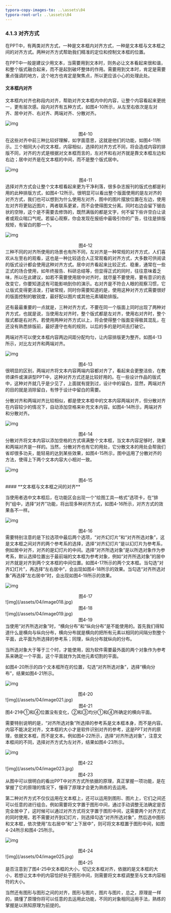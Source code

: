 ```yaml
---
typora-copy-images-to: ..\assets\04
typora-root-url: ..\assets\04
---
```


### 4.1.3  对齐方式

在PPT中，有两类对齐方式，一种是文本框内对齐方式，一种是文本框与文本框之间的对齐方式。两种对齐方式帮助我们精准的定位和控制文本框的位置。

在PPT中一般是建议少用文本，当需要用到文本时，则务必让文本看起来很和谐，和整个版式融合起来，而不是起到破坏整体的作用。需要用到文本时，肯定是需要重点强调的地方，这个地方也肯定是聚焦点，所以更应该小心的处理此处。

#### **文本框内对齐**

文本框内对齐也称段内对齐，帮助对齐文本框内中的内容，让整个内容看起来更统一，更有层次感。段内对齐有五种方式，如图4-10所示，从左至右依次是左对齐、居中对齐、右对齐、两端对齐、分散对齐。

![img](/assets/04/image010.jpg)

<center>图4-10</center>
在这些对齐中前三种比较好理解，如字面意思，这就是他们的功能，如图4-11所示。三个相同大小的文本框，内容相似，选择的对齐方式不同，将会造成内容的排版不同，对齐的方式是根据对文本框而言的，左对齐和右对齐就是靠文本框左边和右边；居中对齐是在文本框的中间，而不是整个版式居中。

![img](/assets/04/image011.jpg)

<center>图4-11</center>
选择对齐方式会让整个文本框看起来更为干净利落，很多杂志报刊的版式也都是利用的此种排版方式，如图4-12所示。很明显可以看出整个版面使用的是左对齐的对齐方式，我们也可以想到为什么使用左对齐，图中的图片摆放位置在左边，使用左对齐将更贴近图片，两者联系更紧，而不会使得图文分离。同时右边会留下锯齿状的空隙，这个是不需要去修饰的，既然满版的都是文字，何不留下些许空白让读者或观众喘口气呢。若留心观察，你会发现在报纸中最吸引你的广告，往往是排版规矩，有留白的那一个。

![img](/assets/04/image012.jpg)

<center>图4-12</center>
三种不同的对齐所使用的场景也有所不同，左对齐是一种常规的对齐方式，人们喜欢从左至右的观看，这也是一种比较适合人正常观看的对齐方式，大多数可供阅读的版式设计都会使用这种对齐方式。居中对齐看起来比较正式、稳重，通常在一些正式的场合使用，如年终报告、科研总结等，但显得正式的同时，往往意味着乏味，所以在此建议，如若不需要使用居中对齐时，就尽量不要使用，要有意识的去改变它，你要知道这有可能影响到你的演示。右对齐是不符合人眼的观察习惯，它让版式变得更活泼，打破常规，同时你需要知道的是，使用这种对齐方式需要很好的版面控制的敏锐度，最好配以图片或其他元素辅助排版。

还有最最重要的一点就是，三种对齐方式，不要在同一个版面上同时出现了两种对齐方式，也就是说，当使用左对齐时，整个版式都是左对齐，使用右对齐时，整个版式都是右对齐。若使用两种对齐方式以上，将会使得整个版面变得极其混乱，在还没有熟悉排版前，最好遵守也有的规则，以后的多的是时间去打破它。

两端对齐可以使文本框内容两边间距分配均匀，让内容排版更为整齐。如图4-13所示，对比左对齐和两端对齐。

![img](/assets/04/image013.jpg)

<center>图4-13</center>
很明显的区别，两端对齐将文本内容两端内容都对齐了，看起来会更整洁些，在教师课件或演讲型PPT中，这种对齐方式还是比较好用的。在一些设计作品的版式中，这种对齐就几乎是少见了，上面就有提到过，设计中的留白，显然，两端对齐的目的就是消除留白，有悖于设计中留白的需要。

分散对齐和两端对齐比较相似，都是使文本框中的文本内容两端对齐，但分散对齐在内容较少的情况下，自动添加空格来补充文本内容。如图4-14所示，两端对齐和分散对齐。

![img](/assets/04/image014.jpg)

<center>图4-14</center>
分散对齐将文本内容以添加空格的方式填满整个文本框，当文本内容足够时，效果和两端对齐是一样的。当然，分散对齐也有它的用处，它分散文本的用处会帮我们省却很多功夫，能轻易的达到某些效果，如图4-15所示，图中运用了分散对齐的方法，使得上下两个文本内容大小相对一致。

![img](/assets/04/image015.jpg)

<center>图4-15</center>
#### **文本框与文本框之间的对齐**

当使用者选中文本框后，在功能区会出现一个“绘图工具—格式”选项卡，在“排列”组中，选择“对齐”功能，将出现多种对齐方式，如图4-16所示，对齐方式的效果各不一样。

![img](/assets/04/image016.jpg)

<center>图4-16</center>
需要特别注意的是下拉选项中最后两个选项，“对齐幻灯片”和“对齐所选对象”，这是文本框之间对齐的两个参考系的选择，选择“对齐幻灯片”是以幻灯片为参考系，例如居中对齐，对齐的是幻灯片的中间。选择“对齐所选对象”是以所选对象作为参考系，默认选择位置出于最前端的文本框为参考对象，例如“对齐所选对象”的居中对齐就是对齐到两个文本框的中间位置。如图4-17所示的两个文本框。当勾选“对齐幻灯片”，再选择“左右居中”，会出现如图4-18所示的效果。当勾选“对齐所选对象”再选择“左右居中”时，会出现如图4-19所示的效果。

![img](/assets/04/image017.jpg)

<center>图4-17</center>
![img](/assets/04/image018.jpg)

<center>图4-18</center>
![img](/assets/04/image019.jpg)

<center>图4-19</center>
当使用“对齐所选对象”时，“横向分布”和“纵向分布”是不能使用的。首先我们得知道什么是横向与纵向分布，横向分布就是横向的把所有元素以相同的间隔分割整个平面，此平面为所选择的参考系；同理，纵向分布就纵向的分布。

当所选对象大于等于三个时，才能使用，因为软件需要最外面的两个对象作为参考系来确定一个平面，这个平面就作为其他元素切割的平面。

如图4-20所示的四个文本框所在的位置，勾选“对齐所选对象”，选择“横向分布”，结果如图4-21所示。

![img](/assets/04/image020.jpg)

<center>图4-20</center>
![img](/assets/04/image021.jpg)

<center>图4-21</center>
图4-21中①和④位置没有变化，②和③均分①和④所确定的横向平面。

需要特别说明的是，“对齐所选对象”所选择的参考系是文本框本身，而不是内容。内容不能决定对齐，文本框的大小才是软件识别对齐的参考，这是PPT对齐的原理，依据文本框，而不是文本。例如图4-22所示，选择“对齐所选对象”，注意文本框间的不同，选择对齐方式为左对齐，结果如图4-23所示。

![img](/assets/04/image022.jpg)

<center>图4-22</center>
![img](/assets/04/image023.jpg)

<center>图4-23</center>
从图中可以很明白的看出PPT中对齐方式所依据的原理，真正掌握一项功能，是在掌握了它的原理的情况下，懂得了原理才会更为熟练的去运用。

第二种对齐方式不仅仅运用在文本框上，还可以运用到图形、图片上，它们之间还可以任意的进行组合。例如需要将文字置于图形中间，通过手动调整无法确定是否完全居中了，这时候可以通过对齐方式将文字置于图形中间，这需要两个对齐方式的同时使用，若不需要对齐到幻灯片，则选择勾选“对齐所选对象”，然后选中图形和文本框，依次使用“左右居中”和“上下居中”，则可将文本框置于图形中间，如图4-24所示和图4-25所示。

![img](/assets/04/image024.jpg)

<center>图4-24</center>
![img](/assets/04/image025.jpg)

<center>图4-25</center>
是否注意到了图4-25中文本框的大小，切记文本框对齐，依据的是文本框的大小，若想让文本中的内容恰好处于图形中间，则需要将文本框调整至与文本内容相符的大小。

当然还有图形与图形之间的对齐，图形与图片，图片与图片，总之，原理是一样的，搞懂了原理你将可以任意的去运用此功能，不同的对象相同运用手法，熟练的掌握是以熟知原理为前提的。